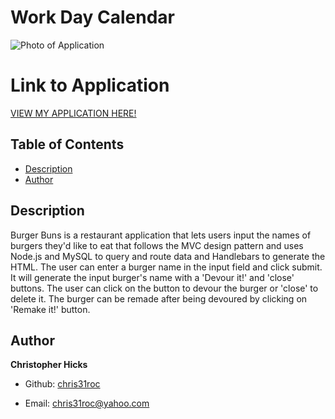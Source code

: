 # Work Day Calendar

![Photo of Application]()


# Link to Application
[VIEW MY APPLICATION HERE!]()


## Table of Contents

* [Description](#Description)
* [Author](#Author)


## Description
 
 Burger Buns is a restaurant application that lets users input the names of burgers they'd like to eat that follows the MVC design pattern and uses Node.js and MySQL to query and route data and Handlebars to generate the HTML. The user can enter a burger name in the input field and click submit. It will generate the input burger's name with a 'Devour it!' and 'close' buttons. The user can click on the button to devour the burger or 'close' to delete it. The burger can be remade after being devoured by clicking on 'Remake it!' button.

## Author

**Christopher Hicks**

- Github: [chris31roc](https://github.com/chris31roc)

- Email: chris31roc@yahoo.com
